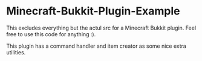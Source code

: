 # Minecraft-Bukkit-Plugin-Example

This excludes everything but the actul src for a Minecraft Bukkit plugin. Feel free to use this code for anything :).

This plugin has a command handler and item creator as some nice extra utilities.
